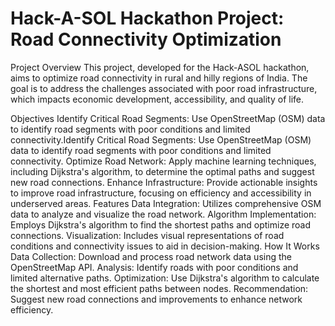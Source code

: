 # Hack-A-SOL Hackathon Project: Road Connectivity Optimization
Project Overview
This project, developed for the Hack-ASOL hackathon, aims to optimize road connectivity in rural and hilly regions of India. The goal is to address the challenges associated with poor road infrastructure, which impacts economic development, accessibility, and quality of life.

Objectives
Identify Critical Road Segments: Use OpenStreetMap (OSM) data to identify road segments with poor conditions and limited connectivity.Identify Critical Road Segments: Use OpenStreetMap (OSM) data to identify road segments with poor conditions and limited connectivity.
Optimize Road Network: Apply machine learning techniques, including Dijkstra's algorithm, to determine the optimal paths and suggest new road connections.
Enhance Infrastructure: Provide actionable insights to improve road infrastructure, focusing on efficiency and accessibility in underserved areas.
Features
Data Integration: Utilizes comprehensive OSM data to analyze and visualize the road network.
Algorithm Implementation: Employs Dijkstra's algorithm to find the shortest paths and optimize road connections.
Visualization: Includes visual representations of road conditions and connectivity issues to aid in decision-making.
How It Works
Data Collection: Download and process road network data using the OpenStreetMap API.
Analysis: Identify roads with poor conditions and limited alternative paths.
Optimization: Use Dijkstra's algorithm to calculate the shortest and most efficient paths between nodes.
Recommendation: Suggest new road connections and improvements to enhance network efficiency.
